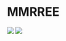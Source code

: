 # MMRREE

<img align="left" src="https://github-readme-stats.vercel.app/api?username=MMRREE&count_private=true&include_all_commits=true&hide=stars&show_icons=true" />
<img align="left" src="https://github-readme-stats.vercel.app/api/top-langs/?username=MMRREE&layout=compact" />

